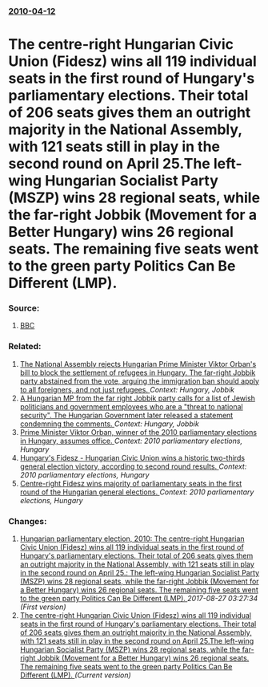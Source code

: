 ### [2010-04-12](/news/2010/04/12/index.md)

# The centre-right Hungarian Civic Union (Fidesz) wins all 119 individual seats in the first round of Hungary's parliamentary elections. Their total of 206 seats gives them an outright majority in the National Assembly, with 121 seats still in play in the second round on April 25.The left-wing Hungarian Socialist Party (MSZP) wins 28 regional seats, while the far-right Jobbik (Movement for a Better Hungary) wins 26 regional seats. The remaining five seats went to the green party Politics Can Be Different (LMP). 




### Source:

1. [BBC](http://news.bbc.co.uk/2/hi/europe/8614101.stm)

### Related:

1. [The National Assembly rejects Hungarian Prime Minister Viktor Orban's bill to block the settlement of refugees in Hungary. The far-right Jobbik party abstained from the vote, arguing the immigration ban should apply to all foreigners, and not just refugees. ](/news/2016/11/8/the-national-assembly-rejects-hungarian-prime-minister-viktor-orba-n-s-bill-to-block-the-settlement-of-refugees-in-hungary-the-far-right-jo.md) _Context: Hungary, Jobbik_
2. [A Hungarian MP from the far right Jobbik party calls for a list of Jewish politicians and government employees who are a "threat to national security". The Hungarian Government later released a statement condemning the comments. ](/news/2012/11/27/a-hungarian-mp-from-the-far-right-jobbik-party-calls-for-a-list-of-jewish-politicians-and-government-employees-who-are-a-threat-to-national.md) _Context: Hungary, Jobbik_
3. [Prime Minister Viktor Orban, winner of the 2010 parliamentary elections in Hungary, assumes office. ](/news/2010/05/29/prime-minister-viktor-orba-n-winner-of-the-2010-parliamentary-elections-in-hungary-assumes-office.md) _Context: 2010 parliamentary elections, Hungary_
4. [Hungary's Fidesz - Hungarian Civic Union wins a historic two-thirds general election victory, according to second round results. ](/news/2010/04/25/hungary-s-fidesz-a-hungarian-civic-union-wins-a-historic-two-thirds-general-election-victory-according-to-second-round-results.md) _Context: 2010 parliamentary elections, Hungary_
5. [Centre-right Fidesz wins majority of parliamentary seats in the first round of the Hungarian general elections. ](/news/2010/04/11/centre-right-fidesz-wins-majority-of-parliamentary-seats-in-the-first-round-of-the-hungarian-general-elections.md) _Context: 2010 parliamentary elections, Hungary_

### Changes:

1. [Hungarian parliamentary election, 2010: The centre-right Hungarian Civic Union (Fidesz) wins all 119 individual seats in the first round of Hungary's parliamentary elections. Their total of 206 seats gives them an outright majority in the National Assembly, with 121 seats still in play in the second round on April 25.: The left-wing Hungarian Socialist Party (MSZP) wins 28 regional seats, while the far-right Jobbik (Movement for a Better Hungary) wins 26 regional seats. The remaining five seats went to the green party Politics Can Be Different (LMP). ](/news/2010/04/12/hungarian-parliamentary-election-2010-the-centre-right-hungarian-civic-union-fidesz-wins-all-119-individual-seats-in-the-first-round-of.md) _2017-08-27 03:27:34 (First version)_
1. [The centre-right Hungarian Civic Union (Fidesz) wins all 119 individual seats in the first round of Hungary's parliamentary elections. Their total of 206 seats gives them an outright majority in the National Assembly, with 121 seats still in play in the second round on April 25.The left-wing Hungarian Socialist Party (MSZP) wins 28 regional seats, while the far-right Jobbik (Movement for a Better Hungary) wins 26 regional seats. The remaining five seats went to the green party Politics Can Be Different (LMP). ](/news/2010/04/12/the-centre-right-hungarian-civic-union-fidesz-wins-all-119-individual-seats-in-the-first-round-of-hungary-s-parliamentary-elections-their.md) _(Current version)_
